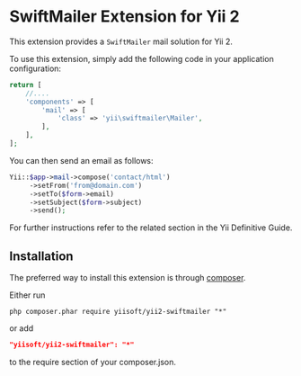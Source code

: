 SwiftMailer Extension for Yii 2
===============================

This extension provides a `SwiftMailer` mail solution for Yii 2.

To use this extension,  simply add the following code in your application configuration:

```php
return [
	//....
	'components' => [
		'mail' => [
			'class' => 'yii\swiftmailer\Mailer',
		],
	],
];
```

You can then send an email as follows:

```php
Yii::$app->mail->compose('contact/html')
     ->setFrom('from@domain.com')
     ->setTo($form->email)
     ->setSubject($form->subject)
     ->send();
```

For further instructions refer to the related section in the Yii Definitive Guide.


Installation
------------

The preferred way to install this extension is through [composer](http://getcomposer.org/download/).

Either run

```
php composer.phar require yiisoft/yii2-swiftmailer "*"
```

or add

```json
"yiisoft/yii2-swiftmailer": "*"
```

to the require section of your composer.json.
